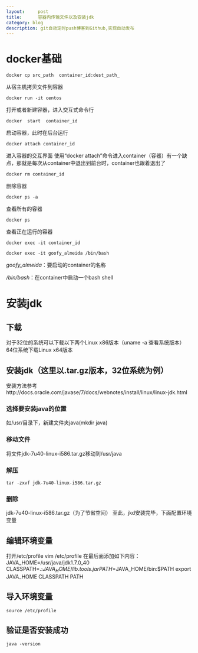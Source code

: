 ```yaml
---
layout:     post
title:      容器内传输文件以及安装jdk
category: blog
description: git自动定时push博客到Github,实现自动发布
---
```

# docker基础

	docker cp src_path  container_id:dest_path_
从宿主机拷贝文件到容器

	docker run -it centos 
打开或者新建容器，进入交互式命令行

	docker  start  container_id
启动容器，此时在后台运行

	docker attach container_id
进入容器的交互界面
使用“docker attach”命令进入container（容器）有一个缺点，那就是每次从container中退出到前台时，container也跟着退出了

	docker rm container_id
删除容器

	docker ps -a
查看所有的容器

	docker ps
查看正在运行的容器

	docker exec -it container_id

	docker exec -it goofy_almeida /bin/bash
_goofy\_almeida_：要启动的container的名称  

_/bin/bash_：在container中启动一个bash shell  



# 安装jdk
## 下载
对于32位的系统可以下载以下两个Linux x86版本（uname -a 查看系统版本）
64位系统下载Linux x64版本
## 安装jdk（这里以.tar.gz版本，32位系统为例）
安装方法参考http://docs.oracle.com/javase/7/docs/webnotes/install/linux/linux-jdk.html 
### 选择要安装java的位置
如/usr/目录下，新建文件夹java(mkdir java)
### 移动文件
将文件jdk-7u40-linux-i586.tar.gz移动到/usr/java
### 解压
	tar -zxvf jdk-7u40-linux-i586.tar.gz
### 删除
jdk-7u40-linux-i586.tar.gz（为了节省空间）
至此，jkd安装完毕，下面配置环境变量
## 编辑环境变量
打开/etc/profile
	vim /etc/profile
在最后面添加如下内容：
	JAVA_HOME=/usr/java/jdk1.7.0_40
	CLASSPATH=.:$JAVA_HOME/lib.tools.jar
	PATH=$JAVA_HOME/bin:$PATH
	export JAVA_HOME CLASSPATH PATH
## 导入环境变量
	source /etc/profile
## 验证是否安装成功
	java -version

